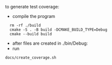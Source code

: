 to generate test coverage:
- compile the program
```shell
  rm -rf ./build
  cmake -S . -B build -DCMAKE_BUILD_TYPE=Debug
  cmake --build build
```
- after files are created in ./bin/Debug:
- run 
```shell 
docs/create_coverage.sh
```